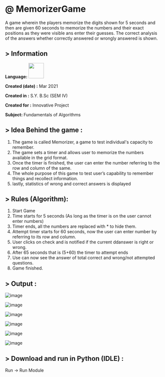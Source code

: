 # @ MemorizerGame
A game wherein the players memorize the digits shown for 5 seconds and then are given 60 seconds to memorize the numbers and their exact positions as they were visible ans enter their guesses.  The correct analysis of the answers whether correctly answered or wrongly answered is shown.

## > Information

<b>Language:</b> <img src="https://cdn.jsdelivr.net/gh/devicons/devicon/icons/python/python-original-wordmark.svg" height=50>


<b>Created (date) :</b> Mar 2021


<b>Created in :</b> S.Y. B.Sc (SEM IV)


<b>Created for :</b> Innovative Project

<b>Subject: </b> Fundamentals of Algorithms

## > Idea Behind the game :
1. The game is called Memorizer, a game to test individual's
capacity to remember.
2. The game sets a timer and allows user to memorize the
numbers available in the grid format.
3. Once the timer is finished, the user can enter the number
referring to the row and column of the same.
4. The whole purpose of this game to test user’s capability to
remember things and recollect information.
5. lastly, statistics of wrong and correct answers is displayed


## > Rules (Algorithm):
1. Start Game
2. Time starts for 5 seconds (As long as the timer is on the
user cannot enter numbers)
3. Timer ends, all the numbers are replaced with * to hide
them.
4. Attempt timer starts for 60 seconds, now the user can
enter number by referring to its row and column.
5. User clicks on check and is notified if the current ddanswer
is right or wrong.
6. After 65 seconds that is (5+60) the timer to attempt ends
7. Use can now see the answer of total correct and
wrong/not attempted questions.
8. Game finished.

## > Output : 

![image](https://github.com/ruchi961/MemorizerGame/assets/128241982/db11528e-a358-48f3-a9f3-f2300cdd4cd7)

![image](https://github.com/ruchi961/MemorizerGame/assets/128241982/06293ca0-1171-4096-b33b-3fa1e36b20e2)

![image](https://github.com/ruchi961/MemorizerGame/assets/128241982/598f3498-f323-4b53-9944-cc88262191da)

![image](https://github.com/ruchi961/MemorizerGame/assets/128241982/091b2ac8-3efe-4319-bdfc-a7f6a108a149)

![image](https://github.com/ruchi961/MemorizerGame/assets/128241982/5a9456f5-e3dc-4ea0-a4e9-f375baf6deb9)

![image](https://github.com/ruchi961/MemorizerGame/assets/128241982/58ccbf22-78f4-4722-ba4c-3fb1705de373)


## >  Download and run in Python (IDLE) :
Run -> Run Module

